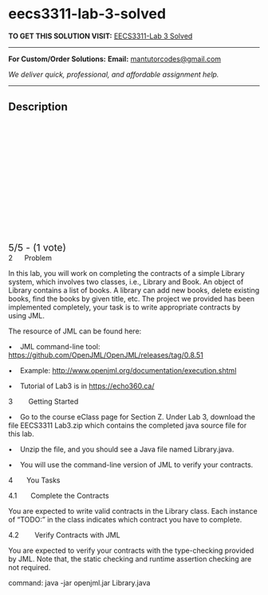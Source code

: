 # eecs3311-lab-3-solved
**TO GET THIS SOLUTION VISIT:** [EECS3311-Lab 3 Solved](https://mantutor.com/product/eecs3311-lab-3-solved/)


---

**For Custom/Order Solutions:** **Email:** mantutorcodes@gmail.com  

*We deliver quick, professional, and affordable assignment help.*

---

<h2>Description</h2>



<div class="kk-star-ratings kksr-auto kksr-align-center kksr-valign-top" data-payload="{&quot;align&quot;:&quot;center&quot;,&quot;id&quot;:&quot;83548&quot;,&quot;slug&quot;:&quot;default&quot;,&quot;valign&quot;:&quot;top&quot;,&quot;ignore&quot;:&quot;&quot;,&quot;reference&quot;:&quot;auto&quot;,&quot;class&quot;:&quot;&quot;,&quot;count&quot;:&quot;1&quot;,&quot;legendonly&quot;:&quot;&quot;,&quot;readonly&quot;:&quot;&quot;,&quot;score&quot;:&quot;5&quot;,&quot;starsonly&quot;:&quot;&quot;,&quot;best&quot;:&quot;5&quot;,&quot;gap&quot;:&quot;4&quot;,&quot;greet&quot;:&quot;Rate this product&quot;,&quot;legend&quot;:&quot;5\/5 - (1 vote)&quot;,&quot;size&quot;:&quot;24&quot;,&quot;title&quot;:&quot;EECS3311-Lab 3 Solved&quot;,&quot;width&quot;:&quot;138&quot;,&quot;_legend&quot;:&quot;{score}\/{best} - ({count} {votes})&quot;,&quot;font_factor&quot;:&quot;1.25&quot;}">

<div class="kksr-stars">

<div class="kksr-stars-inactive">
            <div class="kksr-star" data-star="1" style="padding-right: 4px">


<div class="kksr-icon" style="width: 24px; height: 24px;"></div>
        </div>
            <div class="kksr-star" data-star="2" style="padding-right: 4px">


<div class="kksr-icon" style="width: 24px; height: 24px;"></div>
        </div>
            <div class="kksr-star" data-star="3" style="padding-right: 4px">


<div class="kksr-icon" style="width: 24px; height: 24px;"></div>
        </div>
            <div class="kksr-star" data-star="4" style="padding-right: 4px">


<div class="kksr-icon" style="width: 24px; height: 24px;"></div>
        </div>
            <div class="kksr-star" data-star="5" style="padding-right: 4px">


<div class="kksr-icon" style="width: 24px; height: 24px;"></div>
        </div>
    </div>

<div class="kksr-stars-active" style="width: 138px;">
            <div class="kksr-star" style="padding-right: 4px">


<div class="kksr-icon" style="width: 24px; height: 24px;"></div>
        </div>
            <div class="kksr-star" style="padding-right: 4px">


<div class="kksr-icon" style="width: 24px; height: 24px;"></div>
        </div>
            <div class="kksr-star" style="padding-right: 4px">


<div class="kksr-icon" style="width: 24px; height: 24px;"></div>
        </div>
            <div class="kksr-star" style="padding-right: 4px">


<div class="kksr-icon" style="width: 24px; height: 24px;"></div>
        </div>
            <div class="kksr-star" style="padding-right: 4px">


<div class="kksr-icon" style="width: 24px; height: 24px;"></div>
        </div>
    </div>
</div>


<div class="kksr-legend" style="font-size: 19.2px;">
            5/5 - (1 vote)    </div>
    </div>
2 &nbsp; &nbsp; &nbsp;Problem

In this lab, you will work on completing the contracts of a simple Library system, which involves two classes, i.e., Library and Book. An object of Library contains a list of books. A library can add new books, delete existing books, find the books by given title, etc. The project we provided has been implemented completely, your task is to write appropriate contracts by using JML.

The resource of JML can be found here:

• &nbsp; &nbsp;JML command-line tool: https://github.com/OpenJML/OpenJML/releases/tag/0.8.51

• &nbsp; &nbsp;Example: http://www.openjml.org/documentation/execution.shtml

• &nbsp; &nbsp;Tutorial of Lab3 is in https://echo360.ca/

3 &nbsp; &nbsp; &nbsp; &nbsp;Getting Started

• &nbsp; &nbsp;Go to the course eClass page for Section Z. Under Lab 3, download the file EECS3311 Lab3.zip which contains the completed java source file for this lab.

• &nbsp; &nbsp;Unzip the file, and you should see a Java file named Library.java.

• &nbsp; &nbsp;You will use the command-line version of JML to verify your contracts.

4 &nbsp; &nbsp; &nbsp; You Tasks

4.1 &nbsp; &nbsp; &nbsp; Complete the Contracts

You are expected to write valid contracts in the Library class. Each instance of “TODO:” in the class indicates which contract you have to complete.

4.2 &nbsp; &nbsp; &nbsp; &nbsp;Verify Contracts with JML

You are expected to verify your contracts with the type-checking provided by JML. Note that, the static checking and runtime assertion checking are not required.

command: java -jar openjml.jar Library.java
